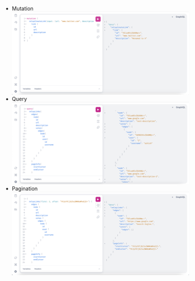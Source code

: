 * Mutation
  ![Mutation](https://github.com/ashish1500616/django-graphql-implementation/blob/relay-implementation/screenshots/Mutation_Relay_Links.png)
* Query
  ![Query](https://github.com/ashish1500616/django-graphql-implementation/blob/relay-implementation/screenshots/Query_Relay_Links.png)
* Pagination
  ![Pagination](https://github.com/ashish1500616/django-graphql-implementation/blob/relay-implementation/screenshots/Pagination_Relay_Links.png)